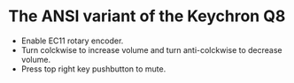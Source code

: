 # The ANSI variant of the Keychron Q8

- Enable EC11 rotary encoder.
- Turn colckwise to increase volume and turn anti-colckwise to decrease volume.
- Press top right key pushbutton to mute.
